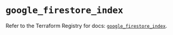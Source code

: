 # `google_firestore_index`

Refer to the Terraform Registry for docs: [`google_firestore_index`](https://registry.terraform.io/providers/hashicorp/google/6.35.0/docs/resources/firestore_index).
